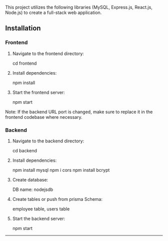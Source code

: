 This project utilizes the following libraries (MySQL, Express.js, React.js, Node.js) to create a full-stack web application.

## Installation

### Frontend

1. Navigate to the frontend directory:
   
   cd frontend
   

2. Install dependencies:
   
   npm install
   

3. Start the frontend server:
   
   npm start
   

Note: If the backend URL port is changed, make sure to replace it in the frontend codebase where necessary.

### Backend

1. Navigate to the backend directory:
   
   cd backend
   

2. Install dependencies:
   
   npm install mysql
   npm i cors
   npm install bcrypt
   

4. Create database:
   
   DB name: nodejsdb
   

5. Create tables or push from prisma Schema:
   
   employee table, users table
   

6. Start the backend server:

   npm start
   

---
